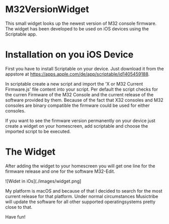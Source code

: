 M32VersionWidget
================
This small widget looks up the newest version of M32 console firmware. The widget has been developed to be used on iOS devices using the Scriptable app.  

Installation on you iOS Device
====================
First you have to install Scriptable on your device. Just download it from the appstore at <https://apps.apple.com/de/app/scriptable/id1405459188>.  
  
In scriptable create a new script and import the 'X or M32 Current Firmware.js' file content into your script. Per default the script checks for the curren Firmware of the M32 Console and the current release of the software provided by them. Because of the fact that X32 consoles and M32 consoles are binary compatible the firmware could be used for either consoles.
  
If you want to see the firmware version permanently on your device just create a widget on your homescreen, add scriptable and choose the imported script to be executed.  

The Widget
===========

After adding the widget to your homescreen you will get one line for the firmware release and one for the software M32-Edit.

![Widet in iOs](./images/widget.png]  

My platform is macOS and because of that I decided to search for the most current release for that platform. Under normal circumstances Musictribe will update the software for all other supported operatingsystems pretty close to that.

Have fun!

